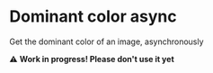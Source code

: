 # Dominant color async

Get the dominant color of an image, asynchronously

⚠️ **Work in progress! Please don't use it yet**
